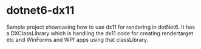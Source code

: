 # dotnet6-dx11

Sample project showcasing how to use dx11 for rendering in dotNet6. It has a DXClassLibrary which is handling the dx11 code for creating rendertarget etc and WinForms and WPf apps using that classLibrary.
